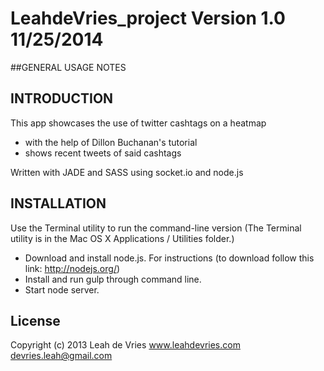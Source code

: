 LeahdeVries_project
Version 1.0 11/25/2014
===================

##GENERAL USAGE NOTES

## INTRODUCTION

This app showcases the use of twitter cashtags on a heatmap
- with the help of Dillon Buchanan's tutorial
- shows recent tweets of said cashtags

Written with JADE and SASS using socket.io and node.js



## INSTALLATION

Use the Terminal utility to run the command-line version (The
Terminal utility is in the Mac OS X Applications / Utilities
folder.)

- Download and install node.js. For instructions (to download follow this link: http://nodejs.org/)
- Install and run gulp through command line.
- Start node server.


## License

Copyright (c) 2013 Leah de Vries
www.leahdevries.com
devries.leah@gmail.com
